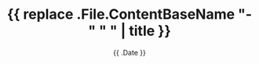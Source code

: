 ---
date : '{{ .Date }}'
draft : true
title : '{{ replace .File.ContentBaseName "-" " " | title }}'
description: 'A simple introduction'
image : 'choose a image to place at the top of article'
categories : 
    - category1
    - category2
tags : 
    - tag1
    - tag2
---